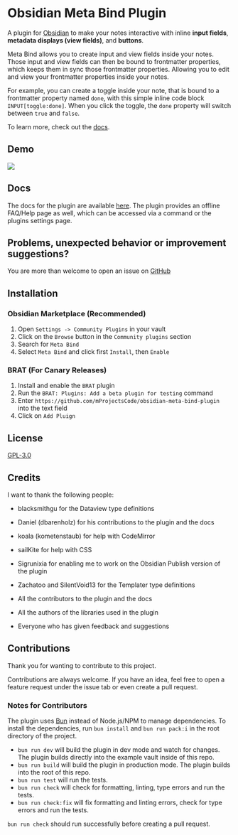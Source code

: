 # Obsidian Meta Bind Plugin

A plugin for [Obsidian](https://obsidian.md/) to make your notes interactive with inline **input fields**, **metadata displays (view fields)**, and **buttons**.

Meta Bind allows you to create input and view fields inside your notes.
Those input and view fields can then be bound to frontmatter properties, which keeps them in sync those frontmatter properties.
Allowing you to edit and view your frontmatter properties inside your notes.

For example, you can create a toggle inside your note, that is bound to a frontmatter property named `done`, with this simple inline code block `INPUT[toggle:done]`.
When you click the toggle, the `done` property will switch between `true` and `false`.

To learn more, check out the [docs](https://mprojectscode.github.io/obsidian-meta-bind-plugin-docs).

## Demo

![](https://github.com/mProjectsCode/obsidian-meta-bind-plugin/raw/master/images/meta-bind-plugin-demo-3-gif.gif)

## Docs

The docs for the plugin are available [here](https://mprojectscode.github.io/obsidian-meta-bind-plugin-docs).
The plugin provides an offline FAQ/Help page as well, which can be accessed via a command or the plugins settings page.

## Problems, unexpected behavior or improvement suggestions?

You are more than welcome to open an issue on [GitHub](https://github.com/mProjectsCode/obsidian-meta-bind-plugin/issues)

## Installation

### Obsidian Marketplace (Recommended)

1. Open `Settings -> Community Plugins` in your vault
2. Click on the `Browse` button in the `Community plugins` section
3. Search for `Meta Bind`
4. Select `Meta Bind` and click first `Install`, then `Enable`

### BRAT (For Canary Releases)

1. Install and enable the `BRAT` plugin
2. Run the `BRAT: Plugins: Add a beta plugin for testing` command
3. Enter `https://github.com/mProjectsCode/obsidian-meta-bind-plugin` into the text field
4. Click on `Add Pluign`

## License

[GPL-3.0](https://choosealicense.com/licenses/gpl-3.0/)

## Credits

I want to thank the following people:

-   blacksmithgu for the Dataview type definitions
-   Daniel (dbarenholz) for his contributions to the plugin and the docs
-   koala (kometenstaub) for help with CodeMirror
-   sailKite for help with CSS
-   Sigrunixia for enabling me to work on the Obsidian Publish version of the plugin
-   Zachatoo and SilentVoid13 for the Templater type definitions

-   All the contributors to the plugin and the docs
-   All the authors of the libraries used in the plugin
-   Everyone who has given feedback and suggestions

## Contributions

Thank you for wanting to contribute to this project.

Contributions are always welcome. If you have an idea, feel free to open a feature request under the issue tab or even create a pull request.

### Notes for Contributors

The plugin uses [Bun](https://bun.sh/) instead of Node.js/NPM to manage dependencies.
To install the dependencies, run `bun install` and `bun run pack:i` in the root directory of the project.

-   `bun run dev` will build the plugin in dev mode and watch for changes. The plugin builds directly into the example vault inside of this repo.
-   `bun run build` will build the plugin in production mode. The plugin builds into the root of this repo.
-   `bun run test` will run the tests.
-   `bun run check` will check for formatting, linting, type errors and run the tests.
-   `bun run check:fix` will fix formatting and linting errors, check for type errors and run the tests.

`bun run check` should run successfully before creating a pull request.

